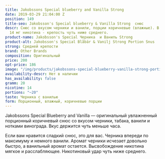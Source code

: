 ```yaml
---
title: Jakobssons Special blueberry and Vanilla Strong
date: 2019-03-29 21:04:00 Z
position: 149
title-seo: Jakobsson's Special blueberry & Vanilla Strong  снюс
descr: Снюс со вкусом черники и ванили, порции коричневые (влажные). В банке 20 порций,
  14 мг никотина - крепость чуть ниже среднего.
product-name: Jakobsson's Special Черника  и Ваниль Strong
product-alt: Jakobsson's Special Blåbär & Vanilj Strong Portion Snus
strong: Средней крепости
brand: Other Brands
composition: Оригинальный
price: 200
opt-price: 186
image: "/img/products/jakobssons-special-blueberry-vanilla-strong-portion-snus.jpg"
availability-descr: Нет в наличии
has_availability: false
gramm: 20
nicotine: 14
portions: "~20"
taste: Черника с ванилью
form: Порционный, влажный, коричневые порции
---
```


Jakobssons Special Blueberry and Vanilla — оригинальный увлажненный порционный коричневый снюс со вкусом черники, табака, ванили и нотками винограда. Вкус держится чуть меньше часа.

Если вам нравится сладкий снюс, это для вас. Черника впереди по максимуму и немного ванили.
Аромат черники исчезает довольно быстро, а ванильный аромат остается. Высвобождение никотина мягкое и расслабляющее.
Никотиновый удар чуть ниже среднего.